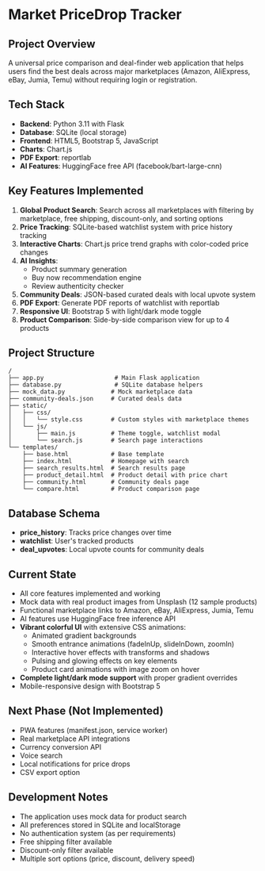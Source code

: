 # Market PriceDrop Tracker

## Project Overview
A universal price comparison and deal-finder web application that helps users find the best deals across major marketplaces (Amazon, AliExpress, eBay, Jumia, Temu) without requiring login or registration.

## Tech Stack
- **Backend**: Python 3.11 with Flask
- **Database**: SQLite (local storage)
- **Frontend**: HTML5, Bootstrap 5, JavaScript
- **Charts**: Chart.js
- **PDF Export**: reportlab
- **AI Features**: HuggingFace free API (facebook/bart-large-cnn)

## Key Features Implemented
1. **Global Product Search**: Search across all marketplaces with filtering by marketplace, free shipping, discount-only, and sorting options
2. **Price Tracking**: SQLite-based watchlist system with price history tracking
3. **Interactive Charts**: Chart.js price trend graphs with color-coded price changes
4. **AI Insights**: 
   - Product summary generation
   - Buy now recommendation engine
   - Review authenticity checker
5. **Community Deals**: JSON-based curated deals with local upvote system
6. **PDF Export**: Generate PDF reports of watchlist with reportlab
7. **Responsive UI**: Bootstrap 5 with light/dark mode toggle
8. **Product Comparison**: Side-by-side comparison view for up to 4 products

## Project Structure
```
/
├── app.py                    # Main Flask application
├── database.py               # SQLite database helpers
├── mock_data.py             # Mock marketplace data
├── community-deals.json     # Curated deals data
├── static/
│   ├── css/
│   │   └── style.css        # Custom styles with marketplace themes
│   └── js/
│       ├── main.js          # Theme toggle, watchlist modal
│       └── search.js        # Search page interactions
└── templates/
    ├── base.html            # Base template
    ├── index.html           # Homepage with search
    ├── search_results.html  # Search results page
    ├── product_detail.html  # Product detail with price chart
    ├── community.html       # Community deals page
    └── compare.html         # Product comparison page
```

## Database Schema
- **price_history**: Tracks price changes over time
- **watchlist**: User's tracked products
- **deal_upvotes**: Local upvote counts for community deals

## Current State
- All core features implemented and working
- Mock data with real product images from Unsplash (12 sample products)
- Functional marketplace links to Amazon, eBay, AliExpress, Jumia, Temu
- AI features use HuggingFace free inference API
- **Vibrant colorful UI** with extensive CSS animations:
  - Animated gradient backgrounds
  - Smooth entrance animations (fadeInUp, slideInDown, zoomIn)
  - Interactive hover effects with transforms and shadows
  - Pulsing and glowing effects on key elements
  - Product card animations with image zoom on hover
- **Complete light/dark mode support** with proper gradient overrides
- Mobile-responsive design with Bootstrap 5

## Next Phase (Not Implemented)
- PWA features (manifest.json, service worker)
- Real marketplace API integrations
- Currency conversion API
- Voice search
- Local notifications for price drops
- CSV export option

## Development Notes
- The application uses mock data for product search
- All preferences stored in SQLite and localStorage
- No authentication system (as per requirements)
- Free shipping filter available
- Discount-only filter available
- Multiple sort options (price, discount, delivery speed)
